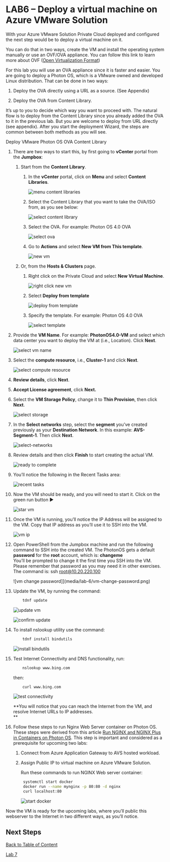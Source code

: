 # LAB6 – Deploy a virtual machine on Azure VMware Solution

With your Azure VMware Solution Private Cloud deployed and configured the next
step would be to deploy a virtual machine on it.

You can do that in two ways, create the VM and install the operating system
manually or use an OVF/OVA appliance. You can follow this link to learn more
about OVF ([Open Virtualization Format](https://www.dmtf.org/standards/ovf))

For this lab you will use an OVA appliance since it is faster and easier. You
are going to deploy a Photon OS, which is a VMware owned and developed Linux
distribution. That can be done in two ways:

1. Deploy the OVA directly using a URL as a source. (See Appendix)

2. Deploy the OVA from Content Library.

It’s up to you to decide which way you want to proceed with. The natural flow is
to deploy from the Content Library since you already added the OVA to it in the
previous lab. But you are welcome to deploy from URL directly (see appendix).
After you start the deployment Wizard, the steps are common between both methods
as you will see.  

Deploy VMware Photon OS OVA Content Library

1. There are two ways to start this, by first going to **vCenter** portal from
   the **Jumpbox**:

   1. Start from the **Content Library**.
      1. In the **vCenter** portal, click on **Menu** and select **Content
         Libraries**.

            ![menu content libraries](media/lab-6/menu-content-libraries.png)

      2. Select the Content Library that you want to take the OVA/ISO from,
         as you see below:

            ![select content library](media/lab-6/select-content-library.png)

      3. Select the OVA. For example: Photon OS 4.0 OVA

            ![select ova](media/lab-6/select-ova.png)

      4. Go to **Actions** and select **New VM from This template**.

            ![new vm](media/lab-6/new-vm.png)

   2. Or, from the **Hosts & Clusters** page.

      1. Right click on the Private Cloud and select **New Virtual
         Machine**.

            ![right click new vm](media/lab-6/right-click-new-vm.png)

      2. Select **Deploy from template** 

            ![deploy from template](media/lab-6/deploy-from-template.png)

      3. Specify the template. For example: Photon OS 4.0 OVA

            ![select template](media/lab-6/select-template.png)

2. Provide the **VM Name**. For example: **PhotonOS4.0-VM** and select which
   data center you want to deploy the VM at (i.e., Location). Click **Next**.

    ![select vm name](media/lab-6/select-vm-name.png)

3. Select the **compute resource**, i.e., **Cluster-1** and click
   **Next**.

    ![select compute resource](media/lab-6/select-compute-resource.png)

4. **Review details**, click **Next**.

5. **Accept License agreement**, click **Next.**

6. Select the **VM Storage Policy**, change it to **Thin Provision**, then
   click **Next**.

    ![select storage](media/lab-6/select-storage.png)

7. In the **Select networks** step, select the **segment** you’ve created
   previously as your **Destination Network**. In this example:
   **AVS-Segment-1**. Then click **Next**.

    ![select-networks](media/lab-6/select-networks.png)

8. Review details and then click **Finish** to start creating the actual VM.

   ![ready to complete](media/lab-6/ready-to-complete.png)

9. You’ll notice the following in the Recent Tasks area:  

   ![recent tasks](media/lab-6/recent-tasks.png)

10. Now the VM should be ready, and you will need to start it. Click on the
    green run button ▶

    ![star vm](media/lab-6/star-vm.png)

11. Once the VM is running, you’ll notice the IP Address will be assigned to the
    VM. Copy that IP address as you’ll use it to SSH into the VM.

    ![vm ip](media/lab-6/vm-ip.png)

12. Open PowerShell from the Jumpbox machine and run the following command to
    SSH into the created VM. The PhotonOS gets a default **password** for the
    **root** account, which is: **changeme**  
    You’ll be prompted to change it the first time you SSH into the VM. Please
    remember that password as you may need it in other exercises. The command
    is:
    ssh root@10.20.220.100  

    ![vm change password]](media/lab-6/vm-change-password.png)

13. Update the VM, by running the command:  

    ```bash
        tdnf update
    ```

    ![update vm](media/lab-6/update-vm.png)

    ![confirm update](media/lab-6/confirm-update.png)

14. To install nslookup utility use the command:

    ```bash
        tdnf install bindutils
    ```

    ![install bindutils](media/lab-6/install-bindutils.png)

15. Test Internet Connectivity and DNS functionality, run:

    ```bash
        nslookup www.bing.com  
    ```

    then:

    ```bash  
        curl www.bing.com  
    ```

    ![test connectivity](media/lab-6/test-connectivity.png)  

    **You will notice that you can reach the Internet from the VM, and resolve
    Internet URLs to IP addresses.  
    **

16. Follow these steps to run Nginx Web Server container on Photon OS. These
    steps were derived from this article [Run NGINX and NGINX Plus in Containers
    on Photon OS](https://www.nginx.com/blog/nginx-plus-photon-os/). This step
    is important and considered as a prerequisite for upcoming two labs:

    1. Connect from Azure Application Gateway to AVS hosted workload.

    2. Assign Public IP to virtual machine on Azure VMware Solution.

       Run these commands to run NGINX Web server container:

       ```bash
        systemctl start docker
        docker run --name mynginx -p 80:80 -d nginx
        curl localhost:80
       ```

       ![start docker](media/lab-6/start-docker.png)

Now the VM is ready for the upcoming labs, where you’ll public this webserver
to the Internet in two different ways, as you’ll notice.

## Next Steps

[Back to Table of Content](index.md#table-of-contents)

[Lab 7](lab-7.md)
